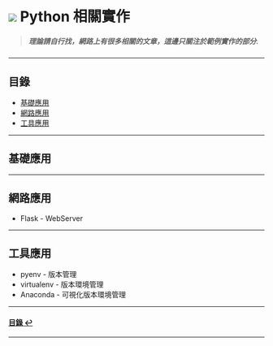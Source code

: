 # ![](https://drive.google.com/uc?id=10INx5_pkhMcYRdx_OO4rXNXxcsvPtBYq) Python 相關實作

> ##### 理論請自行找，網路上有很多相關的文章，這邊只關注於範例實作的部分.

---

<!--ts-->
## 目錄
* [基礎應用](#基礎應用)
* [網路應用](#網路應用)
* [工具應用](#工具應用)
<!--te-->

---

## 基礎應用

---

## 網路應用
* Flask - WebServer
  
---

## 工具應用
* pyenv - 版本管理
* virtualenv - 版本環境管理
* Anaconda - 可視化版本環境管理

---

<!--ts-->
#### [目錄 ↩](#目錄)
<!--te-->
---
